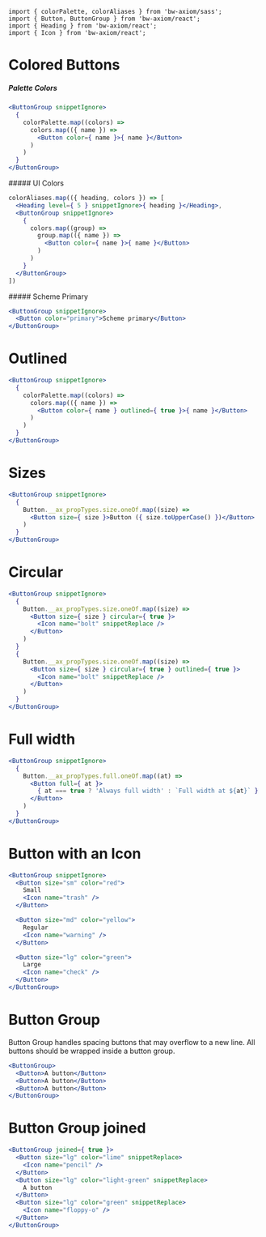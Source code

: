 ```imports
import { colorPalette, colorAliases } from 'bw-axiom/sass';
import { Button, ButtonGroup } from 'bw-axiom/react';
import { Heading } from 'bw-axiom/react';
import { Icon } from 'bw-axiom/react';
```


# Colored Buttons

##### Palette Colors

```jsx
<ButtonGroup snippetIgnore>
  {
    colorPalette.map((colors) =>
      colors.map(({ name }) =>
        <Button color={ name }>{ name }</Button>
      )
    )
  }
</ButtonGroup>
```

##### UI Colors

```jsx
colorAliases.map(({ heading, colors }) => [
  <Heading level={ 5 } snippetIgnore>{ heading }</Heading>,
  <ButtonGroup snippetIgnore>
    {
      colors.map((group) => 
        group.map(({ name }) => 
          <Button color={ name }>{ name }</Button>
        )
      )
    }
  </ButtonGroup>
])
```

##### Scheme Primary

```jsx
<ButtonGroup snippetIgnore>
  <Button color="primary">Scheme primary</Button>
</ButtonGroup>
```


# Outlined

```jsx
<ButtonGroup snippetIgnore>
  {
    colorPalette.map((colors) =>
      colors.map(({ name }) =>
        <Button color={ name } outlined={ true }>{ name }</Button>
      )
    )
  }
</ButtonGroup>
```


# Sizes

```jsx
<ButtonGroup snippetIgnore>
  {
    Button.__ax_propTypes.size.oneOf.map((size) =>
      <Button size={ size }>Button ({ size.toUpperCase() })</Button>
    )
  }
</ButtonGroup>
```


# Circular 
```jsx
<ButtonGroup snippetIgnore>
  {
    Button.__ax_propTypes.size.oneOf.map((size) =>
      <Button size={ size } circular={ true }>
        <Icon name="bolt" snippetReplace />
      </Button>
    )
  }
  {
    Button.__ax_propTypes.size.oneOf.map((size) =>
      <Button size={ size } circular={ true } outlined={ true }>
        <Icon name="bolt" snippetReplace />
      </Button>
    )
  }
</ButtonGroup>
```


# Full width
```jsx
<ButtonGroup snippetIgnore>
  {
    Button.__ax_propTypes.full.oneOf.map((at) =>
      <Button full={ at }>
        { at === true ? 'Always full width' : `Full width at ${at}` }
      </Button>
    )
  }
</ButtonGroup>
```


# Button with an Icon
```jsx
<ButtonGroup snippetIgnore>
  <Button size="sm" color="red">
    Small
    <Icon name="trash" />
  </Button>

  <Button size="md" color="yellow">
    Regular
    <Icon name="warning" />
  </Button>

  <Button size="lg" color="green">
    Large
    <Icon name="check" />
  </Button>
</ButtonGroup>
```


# Button Group

Button Group handles spacing buttons that may overflow to a new line. All buttons should be wrapped inside a button group.

```jsx
<ButtonGroup>
  <Button>A button</Button>
  <Button>A button</Button>
  <Button>A button</Button>
</ButtonGroup>
```


# Button Group joined

```jsx
<ButtonGroup joined={ true }>
  <Button size="lg" color="lime" snippetReplace>
    <Icon name="pencil" />
  </Button>
  <Button size="lg" color="light-green" snippetReplace>
    A button
  </Button>
  <Button size="lg" color="green" snippetReplace>
    <Icon name="floppy-o" />
  </Button>
</ButtonGroup>
```
